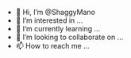 - 👋 Hi, I’m @ShaggyMano
- 👀 I’m interested in ...
- 🌱 I’m currently learning ...
- 💞️ I’m looking to collaborate on ...
- 📫 How to reach me ...

<!---
ShaggyMano/ShaggyMano is a ✨ special ✨ repository because its `README.md` (this file) appears on your GitHub profile.
You can click the Preview link to take a look at your changes.
--->
